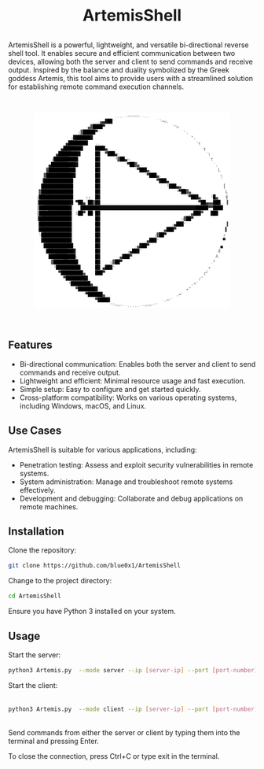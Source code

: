 ## <p align="center" style="font-size: 32px; font-weight: bold;">ArtemisShell</p>

ArtemisShell is a powerful, lightweight, and versatile bi-directional reverse shell tool. It enables secure and efficient communication between two devices, allowing both the server and client to send commands and receive output. Inspired by the balance and duality symbolized by the Greek goddess Artemis, this tool aims to provide users with a streamlined solution for establishing remote command execution channels.

<br>

<p align="center">
  <img src="./artemis.png" alt="ArtemisShell Logo">
</p>

<br>

## Features <br>

- Bi-directional communication: Enables both the server and client to send commands and receive output.
- Lightweight and efficient: Minimal resource usage and fast execution.
- Simple setup: Easy to configure and get started quickly.
- Cross-platform compatibility: Works on various operating systems, including Windows, macOS, and Linux.

## Use Cases <br>
ArtemisShell is suitable for various applications, including: <br>

- Penetration testing: Assess and exploit security vulnerabilities in remote systems. <br>
- System administration: Manage and troubleshoot remote systems effectively. <br>
- Development and debugging: Collaborate and debug applications on remote machines.


## Installation
Clone the repository:
``` bash
git clone https://github.com/blue0x1/ArtemisShell

```
Change to the project directory:
 
``` bash 
cd ArtemisShell
```

Ensure you have Python 3 installed on your system. <br>
## Usage
Start the server:

``` bash
python3 Artemis.py  --mode server --ip [server-ip] --port [port-number]
```
Start the client: 

``` bash

python3 Artemis.py  --mode client --ip [server-ip] --port [port-number]
```
<br>
Send commands from either the server or client by typing them into the terminal and pressing Enter.

To close the connection, press Ctrl+C or type exit in the terminal.
<br>




